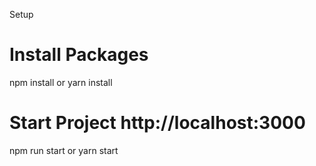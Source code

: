 Setup
# Install Packages 
  npm install or yarn install

# Start Project  http://localhost:3000
  npm run start or yarn start
